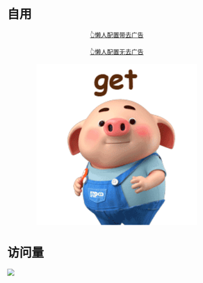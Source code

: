 # 自用
<div align=center>

[👆懒人配置带去广告](https://raw.githubusercontent.com/Jejz168/QuantumultX/main/Jejz.conf)

</div>
<div align=center>
 
[👆懒人配置无去广告](https://raw.githubusercontent.com/Jejz168/QuantumultX/main/Jejz_Mini.conf)
 
</div>
<div align=center>
 
<img src="https://raw.githubusercontent.com/Jejz168/Picture/main/1.gif" width="370" height="370">
 
</div>

# 访问量

![](http://profile-counter.glitch.me/Jejz168-QuantumultX/count.svg)
